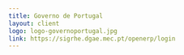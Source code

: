 ```yaml
---
title: Governo de Portugal
layout: client
logo: logo-governoportugal.jpg
link: https://sigrhe.dgae.mec.pt/openerp/login
---
```

